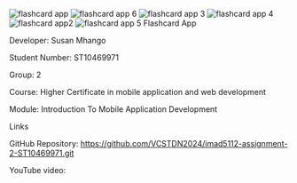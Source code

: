 ![flashcard app](https://github.com/user-attachments/assets/2bc70858-680a-45d8-a038-41349305626e)
![flashcard app 6](https://github.com/user-attachments/assets/e409b3d0-c092-49c3-a093-efc9c43b5f5d)
![flashcard app 3](https://github.com/user-attachments/assets/8aa2049d-e2b0-4072-bcc0-1cf03992c1ee)
![flashcard app 4](https://github.com/user-attachments/assets/aef9a979-ac0a-495e-b993-96590a9783db)
![flashcard app2](https://github.com/user-attachments/assets/51232a59-e49c-4d8d-bae7-e8b8940b614c)
![flashcard app 5](https://github.com/user-attachments/assets/05864226-6d10-4329-95b0-197d31eee439)
Flashcard App 

Developer: Susan Mhango  

Student Number: ST10469971  

Group: 2  

Course: Higher Certificate in mobile application and web development  

Module: Introduction To Mobile Application Development  

Links  

GitHub Repository:  https://github.com/VCSTDN2024/imad5112-assignment-2-ST10469971.git 

YouTube video: 
